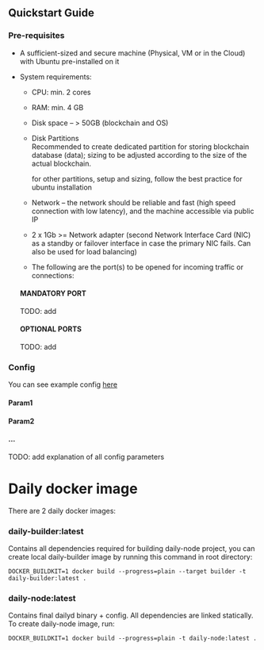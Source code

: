 Quickstart Guide
-------------------

### Pre-requisites

* A sufficient-sized and secure machine (Physical, VM or in the Cloud) with Ubuntu pre-installed on it
* System requirements:
    * CPU:  min. 2 cores
    * RAM: min. 4 GB
    * Disk space –  > 50GB (blockchain and OS)
    * Disk Partitions  
      Recommended to create dedicated partition for storing blockchain database (data); sizing to be adjusted according to the size of the actual blockchain.

      for other partitions, setup and sizing, follow the best practice for ubuntu installation

    * Network – the network should be reliable and fast (high speed connection with low latency), and the machine accessible via public IP
    * 2 x 1Gb >= Network adapter (second Network Interface Card (NIC) as a standby or failover interface in case the primary NIC fails. Can also be used for load balancing)

    * The following are the port(s) to be opened for incoming traffic or connections:
  #### MANDATORY PORT
  TODO: add

  #### OPTIONAL PORTS   
  TODO: add

### Config
You can see example config [here](doc/example_config.json)

#### Param1
#### Param2
#### ...
TODO: add explanation of all config parameters


# Daily docker image

There are 2 daily docker images:

### daily-builder:latest 
Contains all dependencies required for building daily-node project, you can create local daily-builder image 
by running this command in root directory:

    DOCKER_BUILDKIT=1 docker build --progress=plain --target builder -t daily-builder:latest .
    

### daily-node:latest
Contains final dailyd binary + config. All dependencies are linked statically. To create daily-node image, run: 

    DOCKER_BUILDKIT=1 docker build --progress=plain -t daily-node:latest .
